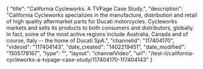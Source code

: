 {
    "title": "California Cycleworks. A TVPage Case Study.",
    "description": "California Cycleworks specializes in the manufacture, distribution and retail of high quality aftermarket parts for Ducati motorcycles. Cycleworks markets and sells its products to both consumers and distributors, globally. In fact, some of the most active regions include Australia, Canada and of course, Italy -- the home of Ducati SpA.",
    "channelid": "117404170",
    "videoid": "117404143",
    "date_created": "1402219451",
    "date_modified": "1505178167",
    "type": "",
    "layout": "channelVideo",
    "url": "\/test-ii\/california-cycleworks-a-tvpage-case-study\/117404170-117404143"
}